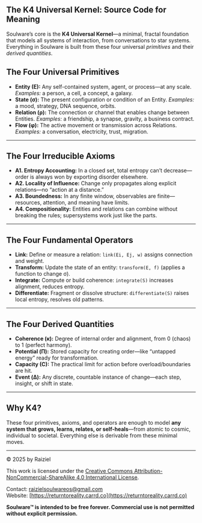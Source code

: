 ## The K4 Universal Kernel: Source Code for Meaning

Soulware’s core is the **K4 Universal Kernel**—a minimal, fractal foundation that models all systems of interaction, from conversations to star systems. Everything in Soulware is built from these four universal *primitives* and their *derived quantities*.

## The Four Universal Primitives

- **Entity (E):**
  Any self-contained system, agent, or process—at any scale.
  *Examples:* a person, a cell, a concept, a galaxy.
- **State (σ):**
  The present configuration or condition of an Entity.
  *Examples:* a mood, strategy, DNA sequence, orbits.
- **Relation (ρ):**
  The connection or channel that enables change between Entities.
  *Examples:* a friendship, a synapse, gravity, a business contract.
- **Flow (φ):**
  The active movement or transmission across Relations.
  *Examples:* a conversation, electricity, trust, migration.

------

## The Four Irreducible Axioms

- **A1. Entropy Accounting:**
  In a closed set, total entropy can’t decrease—order is always won by exporting disorder elsewhere.
- **A2. Locality of Influence:**
  Change only propagates along explicit relations—no “action at a distance.”
- **A3. Boundedness:**
  In any finite window, observables are finite—resources, attention, and meaning have limits.
- **A4. Compositionality:**
  Entities and relations can combine without breaking the rules; supersystems work just like the parts.

------

## The Four Fundamental Operators

- **Link:**
  Define or measure a relation: `link(Ei, Ej, w)` assigns connection and weight.
- **Transform:**
  Update the state of an entity: `transform(E, f)` (applies a function to change σ).
- **Integrate:**
  Compute or build coherence: `integrate(S)` increases alignment, reduces entropy.
- **Differentiate:**
  Fragment or dissolve structure: `differentiate(S)` raises local entropy, resolves old patterns.

------

## The Four Derived Quantities

- **Coherence (κ):**
  Degree of internal order and alignment, from 0 (chaos) to 1 (perfect harmony).
- **Potential (Π):**
  Stored capacity for creating order—like “untapped energy” ready for transformation.
- **Capacity (C):**
  The practical limit for action before overload/boundaries are hit.
- **Event (Δ):**
  Any discrete, countable instance of change—each step, insight, or shift in state.

------

## Why K4?

These four primitives, axioms, and operators are enough to model **any system that grows, learns, relates, or self-heals**—from atomic to cosmic, individual to societal. Everything else is derivable from these minimal moves.
 
---

© 2025 by Raiziel

This work is licensed under the [Creative Commons Attribution-NonCommercial-ShareAlike 4.0 International License](https://creativecommons.org/licenses/by-nc-sa/4.0/).

Contact: [raizielsoulwareos@gmail.com](mailto:raizielsoulwareos@gmail.com)  
Website: [https://returntoreality.carrd.co](https://returntoreality.carrd.co)

**Soulware™ is intended to be free forever. Commercial use is not permitted without explicit permission.**
